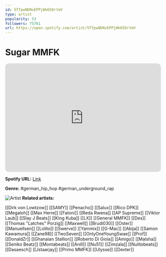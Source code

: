 ```yaml
---
id: 5TfpwNDNvEPPjWk65OrtmV
type: artist
popularity: 53
followers: 75761
url: https://open.spotify.com/artist/5TfpwNDNvEPPjWk65OrtmV
---
```

# Sugar MMFK

<iframe style="border-radius:12px" src="https://open.spotify.com/embed/artist/5TfpwNDNvEPPjWk65OrtmV" width="100%" height="352" frameBorder="0" allowfullscreen="" allow="autoplay; clipboard-write; encrypted-media; fullscreen; picture-in-picture" loading="lazy"></iframe>

**Spotify URL:** [Link](https://open.spotify.com/artist/5TfpwNDNvEPPjWk65OrtmV)

**Genre:**  #german_hip_hop #german_underground_rap

![Artist](https://i.scdn.co/image/ab6761610000e5ebed743ed05d34d64b803462a3)
**Related artists:**

[[Dirk von Lowtzow]]
[[SAMY]]
[[Penacho]]
[[Salux]]
[[Rico DPK]]
[[Megaloh]]
[[Max Herre]]
[[Fatoni]]
[[Reda Rwena]]
[[AP Supreme]]
[[Viktor Laub]]
[[Slay J Beats]]
[[King Kuba]]
[[LX]]
[[General MMFK]]
[[Des]]
[[Thomas "Latches" Porzig]]
[[Maxwell]]
[[Brudi030]]
[[Oster]]
[[Manuellsen]]
[[Lolito]]
[[Swerve]]
[[Yammix]]
[[G-Mac]]
[[Abija]]
[[Samon Kawamura]]
[[Zane98]]
[[TwoSeven]]
[[OnlyOneYoungSwae]]
[[Prof]]
[[DonaldZr]]
[[Ghanaian Stallion]]
[[Roberto Di Gioia]]
[[Amigo]]
[[Malsha]]
[[Seniko Beatz]]
[[Montabeats]]
[[Anill]]
[[Nu51]]
[[Zimzala]]
[[Nulitobeats]]
[[Dasaesch]]
[[Jstaarjay]]
[[Primo MMFK]]
[[Ulysse]]
[[Dexter]]
